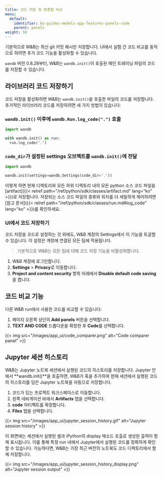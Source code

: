 ```yaml
---
title: 코드 저장 및 변경점 비교
menu:
  default:
    identifier: ko-guides-models-app-features-panels-code
    parent: panels
weight: 50
---
```


기본적으로 W&B는 최신 git 커밋 해시만 저장합니다. UI에서 실험 간 코드 비교를 동적으로 하려면 추가 코드 기능을 활성화할 수 있습니다.

`wandb` 버전 0.8.28부터, W&B는 `wandb.init()`이 호출된 메인 트레이닝 파일의 코드를 저장할 수 있습니다.

## 라이브러리 코드 저장하기

코드 저장을 활성화하면 W&B는 `wandb.init()`을 호출한 파일의 코드를 저장합니다. 추가적인 라이브러리 코드를 저장하려면 세 가지 방법이 있습니다:

### `wandb.init()` 이후에 `wandb.Run.log_code(".")` 호출

```python
import wandb

with wandb.init() as run:
  run.log_code(".")
```

### `code_dir`가 설정된 settings 오브젝트를 `wandb.init()`에 전달

```python
import wandb

wandb.init(settings=wandb.Settings(code_dir="."))
```

이렇게 하면 현재 디렉토리와 모든 하위 디렉토리 내의 모든 python 소스 코드 파일을 [artifact]({{< relref path="/ref/python/sdk/classes/artifact.md" lang="ko" >}})로 저장합니다. 저장되는 소스 코드 파일의 종류와 위치를 더 세밀하게 제어하려면 [참고 문서]({{< relref path="/ref/python/sdk/classes/run.md#log_code" lang="ko" >}})를 확인하세요.

### UI에서 코드 저장하기

코드 저장을 코드로 설정하는 것 외에도, W&B 계정의 Settings에서 이 기능을 토글할 수 있습니다. 이 설정은 계정에 연결된 모든 팀에 적용됩니다.

> 기본적으로 W&B는 모든 팀에 대해 코드 저장 기능을 비활성화합니다.

1. W&B 계정에 로그인합니다.
2. **Settings** > **Privacy**로 이동합니다.
3. **Project and content security** 항목 아래에서 **Disable default code saving**을 켭니다.

## 코드 비교 기능

다른 W&B run에서 사용한 코드를 비교할 수 있습니다:

1. 페이지 오른쪽 상단의 **Add panels** 버튼을 선택합니다.
2. **TEXT AND CODE** 드롭다운을 확장한 후 **Code**를 선택합니다.

{{< img src="/images/app_ui/code_comparer.png" alt="Code comparer panel" >}}

## Jupyter 세션 히스토리

W&B는 Jupyter 노트북 세션에서 실행된 코드의 히스토리를 저장합니다. Jupyter 안에서 **wandb.init()**을 호출하면, W&B가 훅을 추가하여 현재 세션에서 실행된 코드의 히스토리를 담은 Jupyter 노트북을 자동으로 저장합니다.

1. 코드가 있는 프로젝트 워크스페이스로 이동합니다.
2. 왼쪽 네비게이션 바에서 **Artifacts** 탭을 선택합니다.
3. **code** 아티팩트를 확장합니다.
4. **Files** 탭을 선택합니다.

{{< img src="/images/app_ui/jupyter_session_history.gif" alt="Jupyter session history" >}}

이 화면에는 세션에서 실행된 셀과 iPython의 display 메소드 호출로 생성된 출력이 함께 표시됩니다. 이를 통해 특정 run 내에서 Jupyter에서 실행된 코드를 정확하게 확인할 수 있습니다. 가능하다면, W&B는 가장 최근 버전의 노트북도 코드 디렉토리에서 함께 저장합니다.

{{< img src="/images/app_ui/jupyter_session_history_display.png" alt="Jupyter session output" >}}